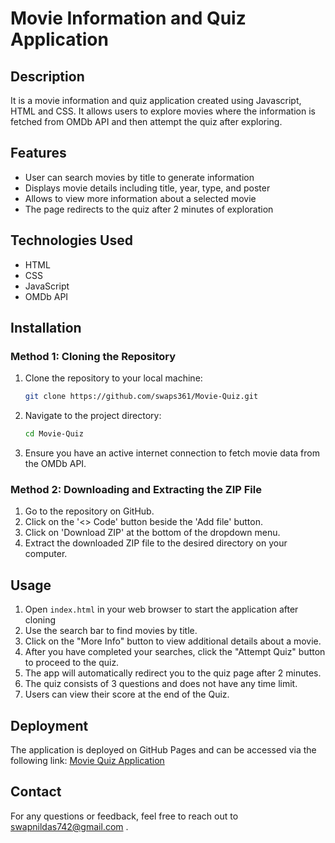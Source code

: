 # Movie Information and Quiz Application

## Description
It is a movie information and quiz application created using Javascript, HTML and CSS. It allows users to explore movies where the information is fetched from OMDb API and then attempt the quiz after exploring.

## Features
- User can search movies by title to generate information
- Displays movie details including title, year, type, and poster
- Allows to view more information about a selected movie
- The page redirects to the quiz after 2 minutes of exploration

## Technologies Used
- HTML
- CSS
- JavaScript
- OMDb API

## Installation
### Method 1: Cloning the Repository

1. Clone the repository to your local machine:
    ```sh
    git clone https://github.com/swaps361/Movie-Quiz.git
    ```
2. Navigate to the project directory:
    ```sh
    cd Movie-Quiz
    ```
3. Ensure you have an active internet connection to fetch movie data from the OMDb API.

### Method 2: Downloading and Extracting the ZIP File

1. Go to the repository on GitHub.
2. Click on the '<> Code' button beside the 'Add file' button.
3. Click on 'Download ZIP' at the bottom of the dropdown menu.
4. Extract the downloaded ZIP file to the desired directory on your computer.

## Usage
1. Open `index.html` in your web browser to start the application after cloning
2. Use the search bar to find movies by title.
3. Click on the "More Info" button to view additional details about a movie.
4. After you have completed your searches, click the "Attempt Quiz" button to proceed to the quiz.
5. The app will automatically redirect you to the quiz page after 2 minutes.
6. The quiz consists of 3 questions and does not have any time limit.
7. Users can view their score at the end of the Quiz.
   
## Deployment
The application is deployed on GitHub Pages and can be accessed via the following link:
[Movie Quiz Application](https://swaps361.github.io/Movie-Quiz/)

## Contact
For any questions or feedback, feel free to reach out to [swapnildas742@gmail.com](mailto:swapnildas742@gmail.com) .







